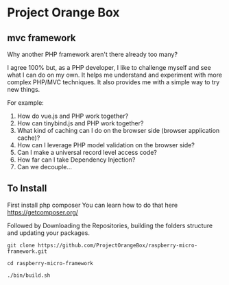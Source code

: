 # Project Orange Box

## mvc framework

Why another PHP framework aren't there already too many?

I agree 100% but, as a PHP developer, I like to challenge myself and see what I can do on my own. It helps me understand and experiment with more complex PHP/MVC techniques. It also provides me with a simple way to try new things.

For example:

1. How do vue.js and PHP work together?
2. How can tinybind.js and PHP work together?
3. What kind of caching can I do on the browser side (browser application cache)?
4. How can I leverage PHP model validation on the browser side?
5. Can I make a universal record level access code?
6. How far can I take Dependency Injection?
7. Can we decouple...

## To Install

First install php composer You can learn how to do that here https://getcomposer.org/

Followed by Downloading the Repositories, building the folders structure and updating your packages.

```
git clone https://github.com/ProjectOrangeBox/raspberry-micro-framework.git

cd raspberry-micro-framework

./bin/build.sh
```
